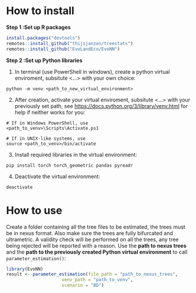 # How to install

**Step 1 :Set up R packages**
```r
install.packages("devtools")
remotes::install_github("thijsjanzen/treestats")
remotes::install_github("EvoLandEco/EvoNN")
```

**Step 2 :Set up Python libraries**

1. In terminal (use PowerShell in windows), create a python virtual enviroment, subsitute <...> with your own choice:
```
python -m venv <path_to_new_virtual_environment>
```
2. After creation, activate your virtual enviroment, subsitute <...> with your previously set path, see https://docs.python.org/3/library/venv.html for help if neither works for you:
```
# If in Windows PowerShell, use
<path_to_venv>\Scripts\Activate.ps1

# If in UNIX-like systems, use
source <path_to_venv>/bin/activate
```
3. Install required libraries in the virtual environment:
```
pip install torch torch_geometric pandas pyreadr
```

4. Deactivate the virtual environment:
```
deactivate
```

# How to use

Create a folder containing all the tree files to be estimated, the trees must be in nexus format. Also make sure the trees are fully bifurcated and ultrametric. A validity check will be performed on all the trees, any tree being rejected will be reported with a reason.
Use the **path to nexus trees** and the **path to the previously created Python virtual environment** to call `parameter_estimation()`:
```r
library(EvoNN)
result <- parameter_estimation(file_path = "path_to_nexus_trees", 
                     venv_path = "path_to_venv",
                     scenario = "BD")
```
